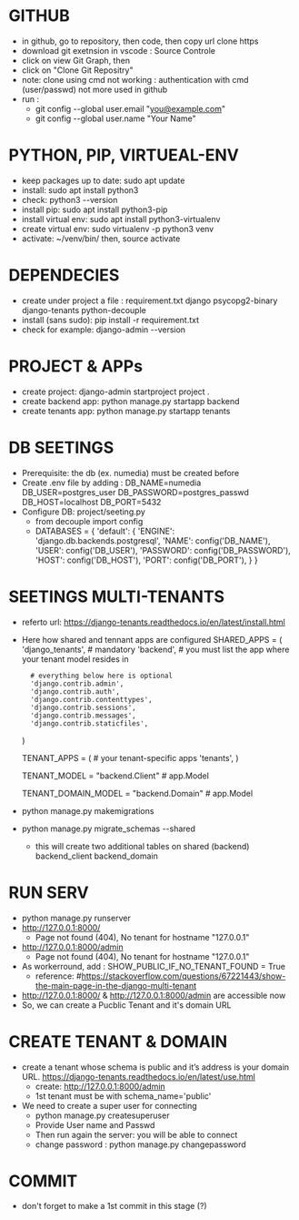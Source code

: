 # GITHUB
- in github, go to repository, then code, then copy url clone https
- download git exetnsion in vscode : Source Controle
- click on view Git Graph, then
- click on "Clone Git Repositry"
- note: clone using cmd not working : authentication with cmd (user/passwd) not more used in github
- run :
    * git config --global user.email "you@example.com"
    * git config --global user.name "Your Name"

# PYTHON, PIP, VIRTUEAL-ENV
- keep packages up to date: sudo apt update
- install: sudo apt install python3
- check: python3 --version
- install pip: sudo apt install python3-pip
- install virtual env: sudo apt install python3-virtualenv
- create virtual env: sudo virtualenv -p python3 venv
- activate: ~/venv/bin/ then, source activate

# DEPENDECIES
- create under project a file : requirement.txt
    django
    psycopg2-binary
    django-tenants
    python-decouple
- install (sans sudo): pip install -r requirement.txt
- check for example: django-admin --version

# PROJECT & APPs
- create project: django-admin startproject project .
- create backend app: python manage.py startapp backend
- create tenants app: python manage.py startapp tenants

# DB SEETINGS
- Prerequisite: the db (ex. numedia) must be created before
- Create .env file by adding :
    DB_NAME=numedia
    DB_USER=postgres_user
    DB_PASSWORD=postgres_passwd
    DB_HOST=localhost
    DB_PORT=5432
- Configure DB: project/seeting.py
    - from decouple import config
    - DATABASES = {
        'default': {
            'ENGINE': 'django.db.backends.postgresql',
            'NAME': config('DB_NAME'),
            'USER': config('DB_USER'),
            'PASSWORD': config('DB_PASSWORD'),
            'HOST': config('DB_HOST'),
            'PORT': config('DB_PORT'),
            }
        }

# SEETINGS MULTI-TENANTS
- referto url: https://django-tenants.readthedocs.io/en/latest/install.html
- Here how shared and tennant apps are configured
    SHARED_APPS = (
        'django_tenants',  # mandatory
        'backend', # you must list the app where your tenant model resides in

        # everything below here is optional
        'django.contrib.admin',
        'django.contrib.auth',
        'django.contrib.contenttypes',
        'django.contrib.sessions',
        'django.contrib.messages',
        'django.contrib.staticfiles',
    )

    TENANT_APPS = (
        # your tenant-specific apps
        'tenants',
    )

    TENANT_MODEL = "backend.Client" # app.Model

    TENANT_DOMAIN_MODEL = "backend.Domain"  # app.Model

- python manage.py makemigrations
- python manage.py migrate_schemas --shared
    * this will create two additional tables on shared (backend) 
        backend_client
        backend_domain

# RUN SERV
- python manage.py runserver
- http://127.0.0.1:8000/
    * Page not found (404), No tenant for hostname "127.0.0.1"
- http://127.0.0.1:8000/admin
    * Page not found (404), No tenant for hostname "127.0.0.1"
- As workerround, add : SHOW_PUBLIC_IF_NO_TENANT_FOUND = True
    * reference: #https://stackoverflow.com/questions/67221443/show-the-main-page-in-the-django-multi-tenant
- http://127.0.0.1:8000/ & http://127.0.0.1:8000/admin are accessible now
- So, we can create a Pucblic Tenant and it's domain URL

# CREATE TENANT & DOMAIN
- create a tenant whose schema is public and it’s address is your domain URL. https://django-tenants.readthedocs.io/en/latest/use.html
    * create: http://127.0.0.1:8000/admin
    * 1st tenant must be with schema_name='public'
- We need to create a super user for connecting
    * python manage.py createsuperuser
    * Provide User name and Passwd
    * Then run again the server: you will be able to connect
    * change password : python manage.py changepassword <username>

# COMMIT
- don't forget to make a 1st commit in this stage (?)

